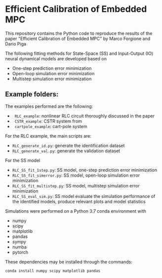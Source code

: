 # Efficient Calibration of Embedded MPC

This repository contains the Python code to reproduce the results of the paper "Efficient Calibration of Embedded MPC" by Marco Forgione and Dario Piga

The following fitting methods for State-Space (SS) and Input-Output (IO) neural dynamical models are developed based on

 * One-step prediction error minimization
 * Open-loop simulation error minimization
 * Multistep simulation error minimization

## Example folders: 
The examples performed are the following:

* `` RLC_example``: nonlinear RLC circuit thoroughly discussed in the paper
* `` CSTR_example``: CSTR system from 
* `` cartpole_example``: cart-pole system

For the RLC example, the main scripts are:

 * ``RLC_generate_id.py``:  generate the identification dataset 
 * ``RLC_generate_val.py``: generate the validation dataset 

For the SS model
 *  ``RLC_SS_fit_1step.py``: SS model, one-step prediction error minimization
 *  ``RLC_SS_fit_simerror.py``: SS model, open-loop simulation error minimization
 *  ``RLC_SS_fit_multistep.py``: SS model, multistep simulation error minimization
 *  ``RLC_SS_eval_sim.py``: SS model evaluate the simulation performance of the identified models, produce relevant plots 
 and model statistics
 
  
Simulations were performed on a Python 3.7 conda environment with

 * numpy
 * scipy
 * matplotlib
 * pandas
 * sympy
 * numba
 * pytorch
 
These dependencies may be installed through the commands:
```
conda install numpy scipy matplotlib pandas
```
